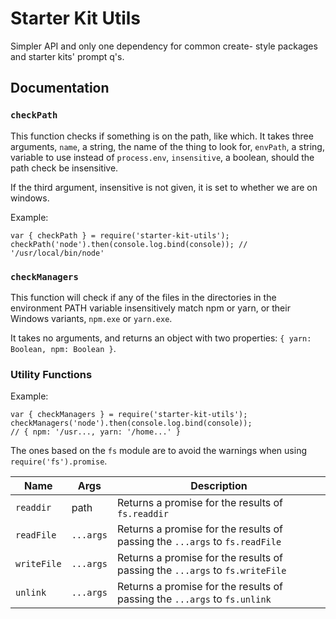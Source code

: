 # Starter Kit Utils

Simpler API and only one dependency for common create- style packages and
starter kits' prompt q's.

## Documentation

### `checkPath`

This function checks if something is on the path, like which. It takes three
arguments, `name`, a string, the name of the thing to look for, `envPath`, a
string, variable to use instead of `process.env`, `insensitive`, a boolean,
should the path check be insensitive.

If the third argument, insensitive is not given, it is set to whether we are
on windows.

Example:

```
var { checkPath } = require('starter-kit-utils');
checkPath('node').then(console.log.bind(console)); // '/usr/local/bin/node'
```

### `checkManagers`

This function will check if any of the files in the directories in the environment PATH variable insensitively match npm or yarn, or their Windows variants, `npm.exe` or `yarn.exe`.

It takes no arguments, and returns an object with two properties: `{ yarn: Boolean, npm: Boolean }`.

### Utility Functions

Example:

```
var { checkManagers } = require('starter-kit-utils');
checkManagers('node').then(console.log.bind(console));
// { npm: '/usr..., yarn: '/home...' }
```

The ones based on the `fs` module are to avoid the warnings when using `require('fs').promise`.

|Name|Args|Description|
|-|-|-|
|`readdir`|path|Returns a promise for the results of `fs.readdir`|
|`readFile`|`...args`|Returns a promise for the results of passing the `...args` to `fs.readFile`|
|`writeFile`|`...args`|Returns a promise for the results of passing the `...args` to `fs.writeFile`|
|`unlink`|`...args`|Returns a promise for the results of passing the `...args` to `fs.unlink`|
